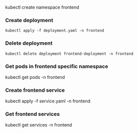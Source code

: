 kubectl create namespace frontend

### Create deployment
```
kubectl apply -f deployment.yaml -n frontend
```

### Delete deployment
```
kubectl delete deployment frontend-deployment -n frontend
```

### Get pods in frontend specific namespace
kubectl get pods -n frontend

### Create frontend service
kubectl apply -f service.yaml -n frontend

### Get frontend services
kubectl get services -n frontend